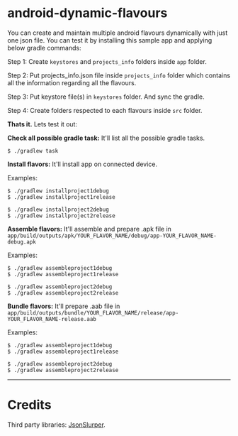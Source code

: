 # android-dynamic-flavours
You can create and maintain multiple android flavours dynamically with just one json file. You can test it by installing this sample app and applying below gradle commands:

Step 1: Create `keystores` and `projects_info` folders inside `app` folder.

Step 2: Put projects_info.json file inside `projects_info` folder which contains all the information regarding all the flavours.

Step 3: Put keystore file(s) in `keystores` folder. And sync the gradle.

Step 4: Create folders respected to each flavours inside `src` folder.

**Thats it.** Lets test it out:

**Check all possible gradle task:** It'll list all the possible gradle  tasks.
```
$ ./gradlew task
```

**Install flavors:** It'll install app on connected device.

Examples:
```
$ ./gradlew installproject1debug
$ ./gradlew installproject1release

$ ./gradlew installproject2debug
$ ./gradlew installproject2release
```

**Assemble flavors:** It'll assemble and prepare .apk file in `app/build/outputs/apk/YOUR_FLAVOR_NAME/debug/app-YOUR_FLAVOR_NAME-debug.apk`

Examples:
```
$ ./gradlew assembleproject1debug
$ ./gradlew assembleproject1release

$ ./gradlew assembleproject2debug
$ ./gradlew assembleproject2release
```


**Bundle flavors:** It'll prepare .aab file in `app/build/outputs/bundle/YOUR_FLAVOR_NAME/release/app-YOUR_FLAVOR_NAME-release.aab`

Examples:
```
$ ./gradlew assembleproject1debug
$ ./gradlew assembleproject1release

$ ./gradlew assembleproject2debug
$ ./gradlew assembleproject2release
```
- - - 

# Credits

Third party libraries: [JsonSlurper](https://groovy-lang.org/processing-json.html#json_jsonslurper).
